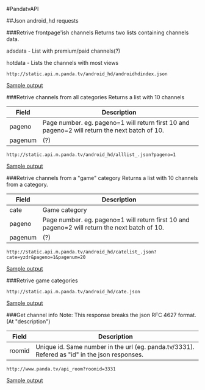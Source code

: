 #PandatvAPI

##Json android_hd requests

###Retrive frontpage'ish channels
Returns two lists containing channels data.

adsdata - List with premium/paid channels(?)

hotdata - Lists the channels with most views

```
http://static.api.m.panda.tv/android_hd/androidhdindex.json
```
[Sample output](/jsonsample/androidhdindex.json)

###Retrive channels from all categories
Returns a list with 10 channels

Field  |Description
----|----
pageno   | Page number. eg. pageno=1 will return first 10 and pageno=2 will return the next batch of 10.
pagenum  | (?)

```
http://static.api.m.panda.tv/android_hd/alllist_.json?pageno=1
```
[Sample output](/jsonsample/alllist_.json)

###Retrive channels from a "game" category
Returns a list with 10 channels from a category.

Field  |Description
----|----
cate   | Game category
pageno   | Page number. eg. pageno=1 will return first 10 and pageno=2 will return the next batch of 10.
pagenum  | (?)


```
http://static.api.m.panda.tv/android_hd/catelist_.json?cate=yzdr&pageno=1&pagenum=20
```
[Sample output](/jsonsample/catelist_.json)

###Retrive game categories
```
http://static.api.m.panda.tv/android_hd/cate.json
```
[Sample output](/jsonsample/cate.json)

###Get channel info
Note: This response breaks the json RFC 4627 format. (At "description")

Field  |Description
----|----
roomid| Unique id. Same number in the url (eg. panda.tv/3331). Refered as "id" in the json responses.
```
http://www.panda.tv/api_room?roomid=3331
```
[Sample output](/jsonsample/api_room.json)
